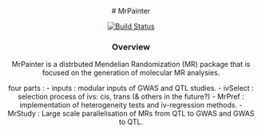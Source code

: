 <div align="center">
# MrPainter

[![Build Status](https://github.com/SamuelMathieu-code/MrPainter.jl/actions/workflows/CI.yml/badge.svg?branch=main)](https://github.com/SamuelMathieu-code/MrPainter.jl/actions/workflows/CI.yml?query=branch%3Amain)

<div>

### Overview

MrPainter is a distrbuted Mendelian Randomization (MR) package that is focused on the generation of molecular MR analysies.

four parts :
    - inputs : modular inputs of GWAS and QTL studies.
    - ivSelect : selection process of ivs: cis, trans (& others in the future?)
    - MrPref : implementation of heterogeneity tests and iv-regression methods.
    - MrStudy : Large scale parallelisation of MRs from QTL to GWAS and GWAS to QTL.